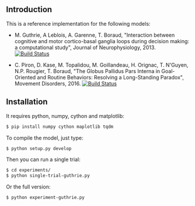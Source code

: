 ## Introduction

This is a reference implementation for the following models:

* M. Guthrie, A Leblois, A. Garenne, T. Boraud, "Interaction between cognitive
  and motor cortico-basal ganglia loops during decision making: a computational
  study", Journal of Neurophysiology, 2013. [![Build Status](https://travis-ci.org/rougier/basal-ganglia.svg?branch=guthrie_et_al_2013)](https://travis-ci.org/rougier/basal-ganglia)

* C. Piron, D. Kase, M. Topalidou, M. Goillandeau, H. Orignac, T. N'Guyen,
  N.P. Rougier, T. Boraud, "The Globus Pallidus Pars Interna in Goal-Oriented
  and Routine Behaviors: Resolving a Long-Standing Paradox", Movement
  Disorders, 2016.  [![Build Status](https://travis-ci.org/rougier/basal-ganglia.svg?branch=piron_et_al_2016)](https://travis-ci.org/rougier/basal-ganglia)


## Installation

It requires python, numpy, cython and matplotlib:

```bash
$ pip install numpy cython maplotlib tqdm
```

To compile the model, just type:

```bash
$ python setup.py develop
```

Then you can run a single trial:

```bash
$ cd experiments/
$ python single-trial-guthrie.py
```

Or the full version:

```bash
$ python experiment-guthrie.py
```
